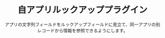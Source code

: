 <h1 align="center">自アプリルックアッププラグイン</h1>
<p align="center">アプリの文字列フィールドをルックアップフィールドに見立て、同一アプリの別レコードから情報を参照できるようにします。</p>

